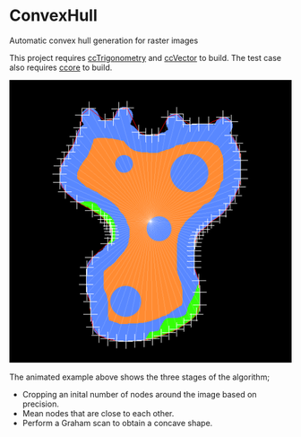 # ConvexHull
Automatic convex hull generation for raster images

This project requires [ccTrigonometry](https://github.com/jobtalle/ccTrigonometry) and [ccVector](https://github.com/jobtalle/ccVector) to build. The test case also requires [ccore](https://github.com/ccore/ccore) to build.

![Convex hull algorithm stages](example.gif)

The animated example above shows the three stages of the algorithm;
- Cropping an inital number of nodes around the image based on precision.
- Mean nodes that are close to each other.
- Perform a Graham scan to obtain a concave shape.
